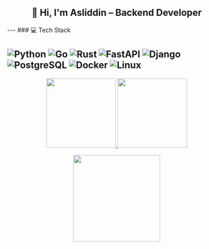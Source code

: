 <h2 align="center">👋 Hi, I'm Asliddin – Backend Developer</h2>
---
### 💻 Tech Stack

![Python](https://img.shields.io/badge/python-3670A0?style=for-the-badge&logo=python&logoColor=ffdd54)
![Go](https://img.shields.io/badge/go-%2300ADD8.svg?style=for-the-badge&logo=go&logoColor=white)
![Rust](https://img.shields.io/badge/rust-%23000000.svg?style=for-the-badge&logo=rust&logoColor=white)
![FastAPI](https://img.shields.io/badge/fastapi-005571?style=for-the-badge&logo=fastapi&logoColor=white)
![Django](https://img.shields.io/badge/django-%23092E20.svg?style=for-the-badge&logo=django&logoColor=white)
![PostgreSQL](https://img.shields.io/badge/postgresql-%23316192.svg?style=for-the-badge&logo=postgresql&logoColor=white)
![Docker](https://img.shields.io/badge/docker-%230db7ed.svg?style=for-the-badge&logo=docker&logoColor=white)
![Linux](https://img.shields.io/badge/linux-%23000.svg?style=for-the-badge&logo=linux&logoColor=white)
---

<p align="center">
  <a href="https://github.com/globallstudent">
    <img src="https://github-readme-stats.vercel.app/api?username=globallstudent&show_icons=true&theme=tokyonight&hide_border=true&include_all_commits=true&count_private=true&custom_title=GitHub%20Stats" height="160"/>
  </a>
  <a href="https://streak-stats.demolab.com?user=globallstudent&theme=tokyonight&hide_border=true">
    <img src="https://streak-stats.demolab.com?user=globallstudent&theme=tokyonight&hide_border=true" height="160"/>
  </a>
</p>

<p align="center">
  <img src="https://github-readme-stats.vercel.app/api/top-langs/?username=globallstudent&theme=tokyonight&hide_border=true&layout=donut&langs_count=6&hide=html,css" height="200"/>
</p>
